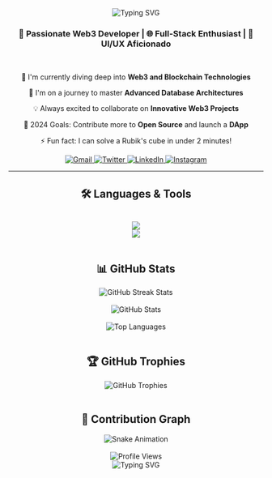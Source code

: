<div align="center">
  <img src="https://readme-typing-svg.demolab.com?font=Fira+Code&size=32&duration=2800&pause=2000&color=A9FEF7&center=true&vCenter=true&width=940&lines=Hey%2C+I'm+Deep+Ghosh+%F0%9F%91%8B;Welcome+to+my+Digital+Playground!" alt="Typing SVG" />
</div>

<h3 align="center">🚀 Passionate Web3 Developer | 🌐 Full-Stack Enthusiast | 🎨 UI/UX Aficionado</h3>

<br/>

<div align="center">
  
  🔭 I'm currently diving deep into **Web3 and Blockchain Technologies**
  
  🌱 I'm on a journey to master **Advanced Database Architectures**
  
  💡 Always excited to collaborate on **Innovative Web3 Projects**
  
  🎯 2024 Goals: Contribute more to **Open Source** and launch a **DApp**
  
  ⚡ Fun fact: I can solve a Rubik's cube in under 2 minutes!
  
</div>

<div align="center">
  <a href="mailto:deepghosh821@gmail.com">
    <img src="https://img.shields.io/badge/Gmail-D14836?style=for-the-badge&logo=gmail&logoColor=white" alt="Gmail" />
  </a>
  <a href="https://twitter.com/deep_ghosh_">
    <img src="https://img.shields.io/badge/Twitter-1DA1F2?style=for-the-badge&logo=twitter&logoColor=white" alt="Twitter" />
  </a>
  <a href="https://linkedin.com/in/deep-ghosh-a22991292">
    <img src="https://img.shields.io/badge/LinkedIn-0077B5?style=for-the-badge&logo=linkedin&logoColor=white" alt="LinkedIn" />
  </a>
  <a href="https://instagram.com/dj_deep__j">
    <img src="https://img.shields.io/badge/Instagram-E4405F?style=for-the-badge&logo=instagram&logoColor=white" alt="Instagram" />
  </a>
</div>

<hr/>

<h2 align="center">🛠️ Languages & Tools</h2>
<br/>
<div align="center">
  <img src="https://skillicons.dev/icons?i=react,nodejs,express,mongodb,js,html,css,cpp,c,git,figma" />
  <br/>
  <img src="https://skillicons.dev/icons?i=typescript,nextjs,tailwind,postgres,redux,firebase,vercel" />
</div>

<br/>

<h2 align="center">📊 GitHub Stats</h2>

<div align="center">
  <img src="https://github-readme-streak-stats.herokuapp.com/?user=deep-ghosh&theme=tokyonight&hide_border=true" alt="GitHub Streak Stats" />
</div>

<br/>

<div align="center">
  <img src="https://github-readme-stats.vercel.app/api?username=deep-ghosh&show_icons=true&theme=tokyonight&hide_border=true&count_private=true" alt="GitHub Stats" />
</div>

<br/>

<div align="center">
  <img src="https://github-readme-stats.vercel.app/api/top-langs/?username=deep-ghosh&layout=compact&theme=tokyonight&hide_border=true" alt="Top Languages" />
</div>

<br/>

<h2 align="center">🏆 GitHub Trophies</h2>
<div align="center">
  <img src="https://github-profile-trophy.vercel.app/?username=deep-ghosh&theme=tokyonight&no-frame=true&no-bg=true&margin-w=4" alt="GitHub Trophies" />
</div>

<br/>

<h2 align="center">🐍 Contribution Graph</h2>
<div align="center">
  <img src="https://github.com/deep-ghosh/deep-ghosh/blob/output/github-contribution-grid-snake-dark.svg" alt="Snake Animation" />
</div>

<br/>

<div align="center">
  <img src="https://komarev.com/ghpvc/?username=deep-ghosh&label=Profile%20Views&color=blueviolet&style=flat" alt="Profile Views" />
</div>

<div align="center">
  <img src="https://readme-typing-svg.demolab.com?font=Fira+Code&size=24&duration=2800&pause=2000&color=A9FEF7&center=true&vCenter=true&width=940&lines=Thanks+for+visiting!+Let's+connect+and+create+together!" alt="Typing SVG" />
</div>


